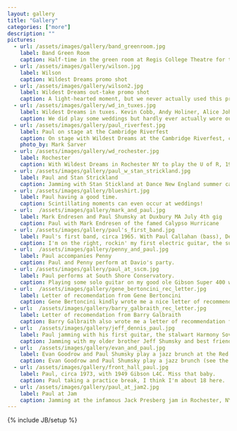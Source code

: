 ```yaml
---
layout: gallery
title: "Gallery"
categories: ["more"]
description: ""
pictures:
  - url: /assets/images/gallery/band_greenroom.jpg
    label: Band Green Room
    caption: Half-time in the green room at Regis College Theatre for the Performing Arts. Pernell Saturnino, Paul Shumsky, Alice Johnson, Andy Holiner, Chagai Ashbel, Kevin Cobb.
  - url: /assets/images/gallery/wilson.jpg
    label: Wilson
    caption: Wildest Dreams promo shot
  - url: /assets/images/gallery/wilson2.jpg
    label: Wildest Dreams out-take promo shot
    caption: A light-hearted moment, but we never actually used this promo shot! (photo by Susan Wilson)
  - url: /assets/images/gallery/wd_in_tuxes.jpg
    label: Wildest Dreams in tuxes. Kevin Cobb, Andy Holiner, Alice Johnson, Luis Blanco, Andreas Brade, Paul Shumsky
    caption: We did play some weddings but hardly ever actually wore our tuxes. 
  - url: /assets/images/gallery/paul_riverfest.jpg
    label: Paul on stage at the Cambridge Riverfest
    caption: On stage with Wildest Dreams at the Cambridge Riverfest, circa 1990.
    photo_by: Mark Sarver
  - url: /assets/images/gallery/wd_rochester.jpg
    label: Rochester
    caption: With Wildest Dreams in Rochester NY to play the U of R, 1995.
  - url: /assets/images/gallery/paul_w_stan_strickland.jpg
    label: Paul and Stan Strickland
    caption: Jamming with Stan Stickland at Dance New England summer camp.
  - url: /assets/images/gallery/blueshirt.jpg 
    label: Paul having a good time.
    caption: Scintillating moments can even occur at weddings!
  - url:  /assets/images/gallery/mark_and_paul.jpg  
    label: Mark Endresen and Paul Shumsky at Duxbury MA July 4th gig
    caption: Paul with Mark Endresen of the famed Calypso Hurricane
  - url: /assets/images/gallery/paul's_first_band.jpg 
    label: Paul's first band, circa 1965. With Paul Callahan (bass), Dennis Comfort (guitar), Jack Prewitt (drums). 
    caption: I'm on the right, rockin' my first electric guitar, the superhot Harmony Rocket. Notice the precise job we did lining up the amps!
  - url:  /assets/images/gallery/penny_and_paul.jpg 
    label: Paul accompanies Penny
    caption: Paul and Penny perform at Davio's party.
  - url: /assets/images/gallery/paul_at_sscm.jpg
    label: Paul performs at South Shore Conservatory.
    caption: Playing some solo guitar on my good ole Gibson Super 400 which I had bought from Duke Robillard and eventually sold to my student Evan Goodrow. How 'bout those sideburns?!
  - url:  /assets/images/gallery/gene_bertoncini_rec_letter.jpg 
    label: Letter of recomendation from Gene Bertoncini
    caption: Gene Bertoncini kindly wrote me a nice letter of recommendation for my first teaching job.
  - url:  /assets/images/gallery/barry_galbraith_rec_letter.jpg 
    label: Letter of recomendation from Barry Galbraith
    caption: Barry Galbraith also wrote me a letter of recommendation for my first teaching job.
  - url:  /assets/images/gallery/jeff_dennis_paul.jpg 
    label: Paul jamming with his first guitar, the stalwart Harmony Sovereign, received on his 9th birthday.
    caption: Jamming with my older brother Jeff Shumsky and best friend Dennis Comfort.
  - url:  /assets/images/gallery/evan_and_paul.jpg 
    label: Evan Goodrow and Paul Shumsky play a jazz brunch at the Red Rock Bistro in Swampscott, MA
    caption: Evan Goodrow and Paul Shumsky play a jazz brunch (see the Listen page to hear what this picture sounded like). Evan is playing my old Super 400.
  - url: /assets/images/gallery/front_hall_paul.jpg
    label: Paul, circa 1973, with 1949 Gibson L4C. Miss that baby.
    caption: Paul taking a practice break, I think I'm about 18 here.
  - url: /assets/images/gallery/paul_at_jam2.jpg 
    label: Paul at Jam
    caption: Jamming at the infamous Jack Presberg jam in Rochester, NY
---
```

{% include JB/setup %}


